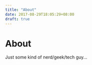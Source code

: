 ```yaml
---
title: "About"
date: 2017-08-29T18:05:29+08:00
draft: true
---
```


# About

Just some kind of nerd/geek/tech guy...
